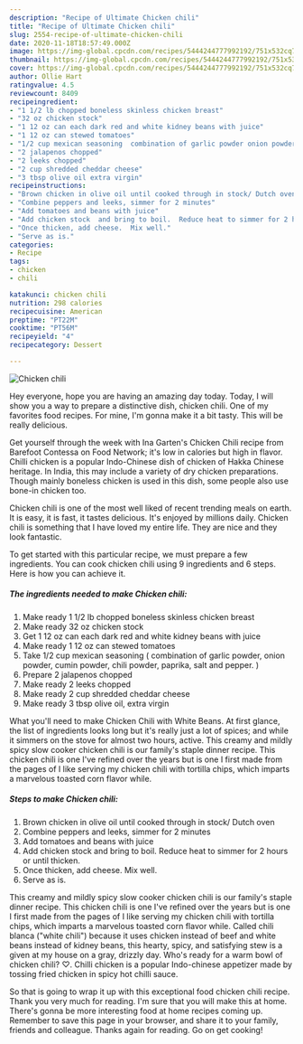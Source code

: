 ```yaml
---
description: "Recipe of Ultimate Chicken chili"
title: "Recipe of Ultimate Chicken chili"
slug: 2554-recipe-of-ultimate-chicken-chili
date: 2020-11-18T18:57:49.000Z
image: https://img-global.cpcdn.com/recipes/5444244777992192/751x532cq70/chicken-chili-recipe-main-photo.jpg
thumbnail: https://img-global.cpcdn.com/recipes/5444244777992192/751x532cq70/chicken-chili-recipe-main-photo.jpg
cover: https://img-global.cpcdn.com/recipes/5444244777992192/751x532cq70/chicken-chili-recipe-main-photo.jpg
author: Ollie Hart
ratingvalue: 4.5
reviewcount: 8409
recipeingredient:
- "1 1/2 lb chopped boneless skinless chicken breast"
- "32 oz chicken stock"
- "1 12 oz can each dark red and white kidney beans with juice"
- "1 12 oz can stewed tomatoes"
- "1/2 cup mexican seasoning  combination of garlic powder onion powder cumin powder chili powder  paprika  salt and pepper "
- "2 jalapenos chopped"
- "2 leeks chopped"
- "2 cup shredded cheddar cheese"
- "3 tbsp olive oil extra virgin"
recipeinstructions:
- "Brown chicken in olive oil until cooked through in stock/ Dutch oven"
- "Combine peppers and leeks, simmer for 2 minutes"
- "Add tomatoes and beans with juice"
- "Add chicken stock  and bring to boil.  Reduce heat to simmer for 2 hours or until thicken."
- "Once thicken, add cheese.  Mix well."
- "Serve as is."
categories:
- Recipe
tags:
- chicken
- chili

katakunci: chicken chili 
nutrition: 298 calories
recipecuisine: American
preptime: "PT22M"
cooktime: "PT56M"
recipeyield: "4"
recipecategory: Dessert

---
```



![Chicken chili](https://img-global.cpcdn.com/recipes/5444244777992192/751x532cq70/chicken-chili-recipe-main-photo.jpg)

Hey everyone, hope you are having an amazing day today. Today, I will show you a way to prepare a distinctive dish, chicken chili. One of my favorites food recipes. For mine, I'm gonna make it a bit tasty. This will be really delicious.

Get yourself through the week with Ina Garten&#39;s Chicken Chili recipe from Barefoot Contessa on Food Network; it&#39;s low in calories but high in flavor. Chilli chicken is a popular Indo-Chinese dish of chicken of Hakka Chinese heritage. In India, this may include a variety of dry chicken preparations. Though mainly boneless chicken is used in this dish, some people also use bone-in chicken too.

Chicken chili is one of the most well liked of recent trending meals on earth. It is easy, it is fast, it tastes delicious. It's enjoyed by millions daily. Chicken chili is something that I have loved my entire life. They are nice and they look fantastic.


To get started with this particular recipe, we must prepare a few ingredients. You can cook chicken chili using 9 ingredients and 6 steps. Here is how you can achieve it.

<!--inarticleads1-->

##### The ingredients needed to make Chicken chili:

1. Make ready 1 1/2 lb chopped boneless skinless chicken breast
1. Make ready 32 oz chicken stock
1. Get 1 12 oz can each dark red and white kidney beans with juice
1. Make ready 1 12 oz can stewed tomatoes
1. Take 1/2 cup mexican seasoning ( combination of garlic powder, onion powder, cumin powder, chili powder,  paprika,  salt and pepper. )
1. Prepare 2 jalapenos chopped
1. Make ready 2 leeks chopped
1. Make ready 2 cup shredded cheddar cheese
1. Make ready 3 tbsp olive oil, extra virgin


What you&#39;ll need to make Chicken Chili with White Beans. At first glance, the list of ingredients looks long but it&#39;s really just a lot of spices; and while it simmers on the stove for almost two hours, active. This creamy and mildly spicy slow cooker chicken chili is our family&#39;s staple dinner recipe. This chicken chili is one I&#39;ve refined over the years but is one I first made from the pages of I like serving my chicken chili with tortilla chips, which imparts a marvelous toasted corn flavor while. 

<!--inarticleads2-->

##### Steps to make Chicken chili:

1. Brown chicken in olive oil until cooked through in stock/ Dutch oven
1. Combine peppers and leeks, simmer for 2 minutes
1. Add tomatoes and beans with juice
1. Add chicken stock  and bring to boil.  Reduce heat to simmer for 2 hours or until thicken.
1. Once thicken, add cheese.  Mix well.
1. Serve as is.


This creamy and mildly spicy slow cooker chicken chili is our family&#39;s staple dinner recipe. This chicken chili is one I&#39;ve refined over the years but is one I first made from the pages of I like serving my chicken chili with tortilla chips, which imparts a marvelous toasted corn flavor while. Called chili blanca (&#34;white chili&#34;) because it uses chicken instead of beef and white beans instead of kidney beans, this hearty, spicy, and satisfying stew is a given at my house on a gray, drizzly day. Who&#39;s ready for a warm bowl of chicken chili? ♡. Chilli chicken is a popular Indo-chinese appetizer made by tossing fried chicken in spicy hot chilli sauce. 

So that is going to wrap it up with this exceptional food chicken chili recipe. Thank you very much for reading. I'm sure that you will make this at home. There's gonna be more interesting food at home recipes coming up. Remember to save this page in your browser, and share it to your family, friends and colleague. Thanks again for reading. Go on get cooking!
